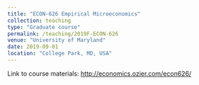```yaml
---
title: "ECON-626 Empirical Microeconomics"
collection: teaching
type: "Graduate course"
permalink: /teaching/2019F-ECON-626
venue: "University of Maryland"
date: 2019-09-01
location: "College Park, MD, USA"
---
```


Link to course materials: http://economics.ozier.com/econ626/

